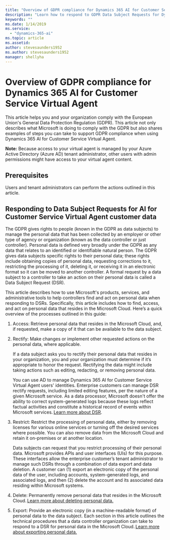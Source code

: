 ```yaml
---
title: "Overview of GDPR compliance for Dynamics 365 AI for Customer Service Virtual Agent"
description: "Learn how to respond​ to GDPR Data Subject Requests for Dynamics 365 AI for Customer Service Virtual Agent."
keywords: ""
ms.date: 1/14/2019
ms.service:
  - "dynamics-365-ai"
ms.topic: article
ms.assetid: 
author: stevesaunders1952
ms.author: stevesaunders1952
manager: shellyha
---
```


# Overview of GDPR compliance for Dynamics 365 AI for Customer Service Virtual Agent

This article helps you and your organization comply with the European Union's General Data Protection Regulation (GDPR). This article not only describes what Microsoft is doing to comply with the GDPR but also shares examples of steps you can take to support GDPR compliance when using Dynamics 365 AI for Customer Service Virtual Agent.

   **Note:**   Because access to your virtual agent is managed by your Azure Active Directory (Azure AD) tenant administrator, other users with admin permissions might have access to your virtual agent content.

## Prerequisites

Users and tenant administrators can perform the actions outlined in this article.

## Responding to Data Subject Requests for AI for Customer Service Virtual Agent customer data

The GDPR gives rights to people (known in the GDPR as data subjects) to manage the personal data that has been collected by an employer or other type of agency or organization (known as the data controller or just controller). Personal data is defined very broadly under the GDPR as any data that relates to an identified or identifiable natural person. The GDPR gives data subjects specific rights to their personal data; these rights include obtaining copies of personal data, requesting corrections to it, restricting the processing of it, deleting it, or receiving it in an electronic format so it can be moved to another controller. A formal request by a data subject to a controller to take an action on their personal data is called a Data Subject Request (DSR).

This article describes how to use Microsoft's products, services, and administrative tools to help controllers find and act on personal data when responding to DSRs. Specifically, this article includes how to find, access, and act on personal data that resides in the Microsoft Cloud. Here’s a quick overview of the processes outlined in this guide:

<!--note from editor: In 2nd para of Step 3 below, is "customer" the same as the "you" in other steps in procedure?-->

<!--note from editor: I changed lowercase "cloud" to "Cloud" per this style guidance: "Microsoft Cloud (Microsoft Cloud Style Guide)
Microsoft Cloud is used in enterprise marketing spanning Azure, Dynamics CRM, and Office 365. There is no single offering or service by this name.
Example: 
Getting started with the Microsoft Cloud." -->

1. Access: Retrieve personal data that resides in the Microsoft Cloud, and, if requested, make a copy of it that can be available to the data subject.
2. Rectify: Make changes or implement other requested actions on the personal data, where applicable.

    If a data subject asks you to rectify their personal data that resides in your organization, you and your organization must determine if it’s appropriate to honor the request. Rectifying the data might include taking actions such as editing, redacting, or removing personal data.

    You can use AD to manage Dynamics 365 AI for Customer Service Virtual Agent users' identities. Enterprise customers can manage DSR rectify requests, including limited editing features, per the nature of a given Microsoft service. As a data processor, Microsoft doesn't offer the ability to correct system-generated logs because these logs reflect factual activities and constitute a historical record of events within Microsoft services. [Learn more about DSR](https://docs.microsoft.com/en-us/microsoft-365/compliance/gdpr-dsr-azure).
3. Restrict: Restrict the processing of personal data, either by removing licenses for various online services or turning off the desired services where possible. You can also remove data from the Microsoft Cloud and retain it on-premises or at another location.

    Data subjects can request that you restrict processing of their personal data. Microsoft provides APIs and user interfaces (UIs) for this purpose. These interfaces allow the enterprise customer’s tenant administrator to manage such DSRs through a combination of data export and data deletion. A customer can (1) export an electronic copy of the personal data of the user, including accounts, system-generated logs, and associated logs, and then (2) delete the account and its associated data residing within Microsoft systems.

4. Delete: Permanently remove personal data that resides in the Microsoft Cloud. [Learn more about deleting personal data.](gdpr-delete.md)
5. Export: Provide an electronic copy (in a machine-readable format) of personal data to the data subject. Each section in this article outlines the technical procedures that a data controller organization can take to respond to a DSR for personal data in the Microsoft Cloud. [Learn more about exporting personal data.](gdpr-export.md)
